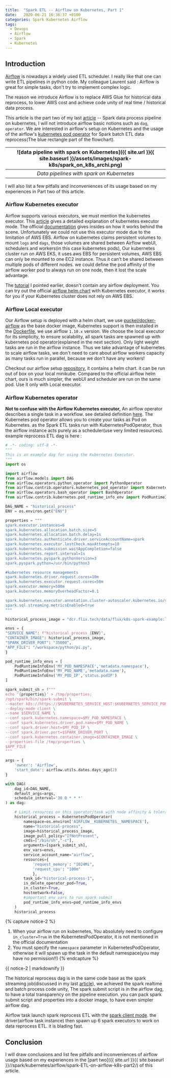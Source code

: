 ```yaml
---
title:  "Spark ETL -- Airflow on Kubernetes, Part 1"
date:   2020-06-21 16:36:37 +0100
categories: Spark Kubernetes Airflow
tags:
  - Devops
  - Airflow
  - Spark
  - Kubernetes
---
```


## Introduction
[Airflow](https://airflow.apache.org/docs/stable/) is nowadays a widely used ETL scheduler. I really like that one can write ETL pipelines in python code. My colleague Laurent said : Airflow is great for simple tasks, don't try to implement complex logic.

The reason we introduce Airflow is to replace AWS Glue for historical data reprocess, to lower AWS cost and achieve code unity of real time / historical data process.

This article is the part two of my last [article](https://mrmuggymuggy.github.io/spark/kubernetes/spark-structure-streaming-on-k8s/) -- Spark data process pipeline on kubernetes, I will not introduce airflow basic notions such as `dag`, `operator`. We are interested in airflow's setup on Kubernetes and the usage of the airflow's [kubernetes pod operator](https://airflow.apache.org/docs/stable/kubernetes.html) for Spark batch ETL data reprocess(The blue rectangle part of the flowchart).

| ![data pipeline with spark on Kubernetes]({{ site.url }}{{ site.baseurl }}/assets/images/spark-k8s/spark_on_k8s_archi.png)
|:--:|
| *Data pipelines with spark on Kubernetes* |

I will also list a few pitfalls and inconveniences of its usage based on my experiences in Part two of this article.

### Airflow Kubernetes executor
Airflow supports various executors, we must mention the kubernetes executor. This [article](https://marclamberti.com/blog/airflow-kubernetes-executor/) gives a detailed explanation of kubernetes executor mode. The official [documentation](https://airflow.readthedocs.io/en/latest/executor/kubernetes.html) gives insides on how it works behind the scene. Unfortunately we could not use this executor mode due to the limitation of AWS EBS. Airflow on kubernetes claims persistent volumes to mount `logs` and `dags`, those volumes are shared between Airflow webUI, schedulers and workers(in this case kubernetes pods), Our kubernetes cluster run on AWS EKS, it uses aws EBS for persistent volumes, AWS EBS can only be mounted to one EC2 instance. Thus it can't be shared between multiple pods of different nodes. we could define the pod affinity of the airflow worker pod to always run on one node, then it lost the scale advantage.

The [tutorial](https://marclamberti.com/blog/airflow-kubernetes-executor/) I pointed earlier, doesn't contain any airflow deployment. You can try out the official [airflow helm chart](https://github.com/helm/charts/tree/master/stable/airflow) with Kubernetes executor, it works for you if your Kubernetes cluster does not rely on AWS EBS.  

### Airflow Local executor
Our Airflow setup is deployed with a helm chart, we use [puckel/docker-airflow](https://hub.docker.com/r/puckel/docker-airflow/dockerfile) as the base docker image, Kubernetes support is then installed in the [Dockerfile](https://github.com/flix-tech/k8s-airflow/blob/master/Dockerfile), we use airflow `1.10.x` version. We choose the local executor for its simplicity, to ensure scalability, all spark tasks are spawned up with kubernetes pod operator(explained in the next section). Only light weight tasks are run in the airflow instance. Thus we take advantage of kubernetes to scale airflow tasks, we don't need to care about airflow workers capacity as many tasks run in parallel, because we don't have any workers!

Checkout our airflow setup [repository](https://github.com/flix-tech/k8s-airflow), it contains a helm chart. it can be run out of box on your local minikube. Compared to the official airflow helm chart, ours is much simpler, the webUI and scheduler are run on the same pod. Use it only with Local executor.

### Airflow Kubernetes operator
**Not to confuse with the Airflow Kubernetes executor,** An airflow operator describes a single task in a workflow. see detailed definition [here](https://airflow.readthedocs.io/en/latest/concepts.html#operators). The Kubernetes pod operator allows you to create your tasks as Pod on Kubernetes. as the Spark ETL tasks run with KubernetesPodOperator, thus the airflow instance acts purely as a scheduler(use very limited resources). example reprocess ETL dag is here :
```python
# -*- coding: utf-8 -*-
"""
This is an example dag for using the Kubernetes Executor.
"""
import os

import airflow
from airflow.models import DAG
from airflow.operators.python_operator import PythonOperator
from airflow.contrib.operators.kubernetes_pod_operator import KubernetesPodOperator
from airflow.operators.bash_operator import BashOperator
from airflow.contrib.kubernetes.pod_runtime_info_env import PodRuntimeInfoEnv

DAG_NAME = "historical_process"
ENV = os.environ.get("ENV")

properties = """
spark.executor.instances=6
spark.kubernetes.allocation.batch.size=5
spark.kubernetes.allocation.batch.delay=1s
spark.kubernetes.authenticate.driver.serviceAccountName=spark
spark.kubernetes.executor.lostCheck.maxAttempts=10
spark.kubernetes.submission.waitAppCompletion=false
spark.kubernetes.report.interval=1s
spark.kubernetes.pyspark.pythonVersion=3
spark.pyspark.python=/usr/bin/python3

#kubernetes resource managements
spark.kubernetes.driver.request.cores=10m
spark.kubernetes.executor.request.cores=50m
spark.executor.memory=500m
spark.kubernetes.memoryOverheadFactor=0.1

spark.kubernetes.executor.annotation.cluster-autoscaler.kubernetes.io/safe-to-evict=true
spark.sql.streaming.metricsEnabled=true
"""

historical_process_image = "dcr.flix.tech/data/flux/k8s-spark-example:latest"

envs = {
"SERVICE_NAME": f"historical_process_{ENV}",
"CONTAINER_IMAGE": historical_process_image,
"SPARK_DRIVER_PORT": "35000",
"APP_FILE": "/workspace/python/pi.py",
}

pod_runtime_info_envs = [
    PodRuntimeInfoEnv('MY_POD_NAMESPACE','metadata.namespace'),
    PodRuntimeInfoEnv('MY_POD_NAME','metadata.name'),
    PodRuntimeInfoEnv('MY_POD_IP','status.podIP')
]

spark_submit_sh = f"""
echo '{properties}' > /tmp/properties;
/opt/spark/bin/spark-submit \
--master k8s://https://$KUBERNETES_SERVICE_HOST:$KUBERNETES_SERVICE_PORT \
--deploy-mode client \
--name $SERVICE_NAME \
--conf spark.kubernetes.namespace=$MY_POD_NAMESPACE \
--conf spark.kubernetes.driver.pod.name=$MY_POD_NAME \
--conf spark.driver.host=$MY_POD_IP \
--conf spark.driver.port=$SPARK_DRIVER_PORT \
--conf spark.kubernetes.container.image=$CONTAINER_IMAGE \
--properties-file /tmp/properties \
$APP_FILE
"""

args = {
    'owner': 'Airflow',
    'start_date': airflow.utils.dates.days_ago(2)
}

with DAG(
    dag_id=DAG_NAME,
    default_args=args,
    schedule_interval='30 0 * * *'
) as dag:

    # Limit resources on this operator/task with node affinity & tolerations
    historical_process = KubernetesPodOperator(
        namespace=os.environ['AIRFLOW__KUBERNETES__NAMESPACE'],
        name="historical-process",
        image=historical_process_image,
        image_pull_policy="IfNotPresent",
        cmds=["/bin/sh","-c"],
        arguments=[spark_submit_sh],
        env_vars=envs,
        service_account_name="airflow",
        resources={
            'request_memory': "1024Mi",
            'request_cpu': "100m"
            },
        task_id="historical-process-1",
        is_delete_operator_pod=True,
        in_cluster=True,
        hostnetwork=False,
        #important env vars to run spark submit
        pod_runtime_info_envs=pod_runtime_info_envs
    )
    historical_process
```
{% capture notice-2 %}
1. When your airflow run on kubernetes, You absolutely need to configure `in_cluster=True` in the KubernetesPodOperator, it is not mentioned in the official documentation
2. You must specify the `namespace` parameter in KubernetesPodOperator, otherwise it will spawn up the task in the default namespace(you may have no permission!!)
{% endcapture %}
<div class="notice">{{ notice-2 | markdownify }}</div>

The historical reprocess dag is in the same code base as the spark streaming job(discussed in my last [article](https://mrmuggymuggy.github.io/spark/kubernetes/spark-structure-streaming-on-k8s/#spark-client-mode)), we achieved the spark realtime and batch process code unity, The spark submit script is in the airflow dag, to have a total transparency on the pipeline execution. you can pack spark submit script and properties into a docker image, to have even simpler airflow dag.

Airflow task launch spark reprocess ETL with the [spark client mode](https://mrmuggymuggy.github.io/spark/kubernetes/spark-structure-streaming-on-k8s/#spark-client-mode). the driver(airflow task instance) then spawn up 6 spark executors to work on data reprocess ETL. it is blading fast.

## Conclusion

I will draw conclusions and list few pitfalls and inconveniences of airflow usage based on my experiences in the [part two]({{ site.url }}{{ site.baseurl }}//spark/kubernetes/airflow/spark-ETL-on-airflow-k8s-part2/) of this article.